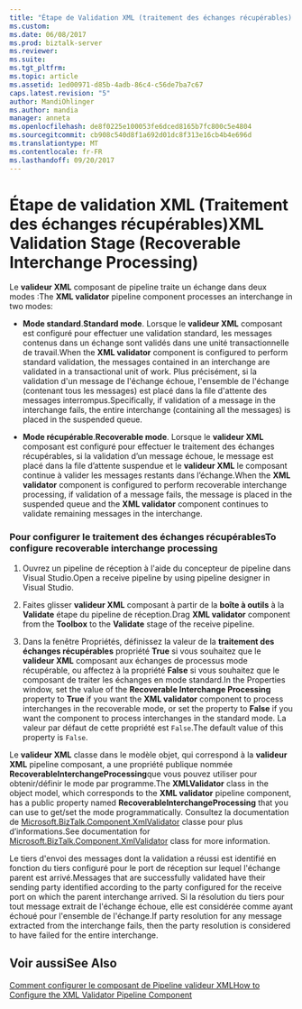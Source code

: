 ```yaml
---
title: "Étape de Validation XML (traitement des échanges récupérables) | Documents Microsoft"
ms.custom: 
ms.date: 06/08/2017
ms.prod: biztalk-server
ms.reviewer: 
ms.suite: 
ms.tgt_pltfrm: 
ms.topic: article
ms.assetid: 1ed00971-d85b-4adb-86c4-c56de7ba7c67
caps.latest.revision: "5"
author: MandiOhlinger
ms.author: mandia
manager: anneta
ms.openlocfilehash: de8f0225e100053fe6dced8165b7fc800c5e4804
ms.sourcegitcommit: cb908c540d8f1a692d01dc8f313e16cb4b4e696d
ms.translationtype: MT
ms.contentlocale: fr-FR
ms.lasthandoff: 09/20/2017
---
```

# <a name="xml-validation-stage-recoverable-interchange-processing"></a><span data-ttu-id="d22ca-102">Étape de validation XML (Traitement des échanges récupérables)</span><span class="sxs-lookup"><span data-stu-id="d22ca-102">XML Validation Stage (Recoverable Interchange Processing)</span></span>
<span data-ttu-id="d22ca-103">Le **valideur XML** composant de pipeline traite un échange dans deux modes :</span><span class="sxs-lookup"><span data-stu-id="d22ca-103">The **XML validator** pipeline component processes an interchange in two modes:</span></span>  
  
-   <span data-ttu-id="d22ca-104">**Mode standard**.</span><span class="sxs-lookup"><span data-stu-id="d22ca-104">**Standard mode**.</span></span> <span data-ttu-id="d22ca-105">Lorsque le **valideur XML** composant est configuré pour effectuer une validation standard, les messages contenus dans un échange sont validés dans une unité transactionnelle de travail.</span><span class="sxs-lookup"><span data-stu-id="d22ca-105">When the **XML validator** component is configured to perform standard validation, the messages contained in an interchange are validated in a transactional unit of work.</span></span> <span data-ttu-id="d22ca-106">Plus précisément, si la validation d'un message de l'échange échoue, l'ensemble de l'échange (contenant tous les messages) est placé dans la file d'attente des messages interrompus.</span><span class="sxs-lookup"><span data-stu-id="d22ca-106">Specifically, if validation of a message in the interchange fails, the entire interchange (containing all the messages) is placed in the suspended queue.</span></span>  
  
-   <span data-ttu-id="d22ca-107">**Mode récupérable**.</span><span class="sxs-lookup"><span data-stu-id="d22ca-107">**Recoverable mode**.</span></span> <span data-ttu-id="d22ca-108">Lorsque le **valideur XML** composant est configuré pour effectuer le traitement des échanges récupérables, si la validation d’un message échoue, le message est placé dans la file d’attente suspendue et le **valideur XML** le composant continue à valider les messages restants dans l’échange.</span><span class="sxs-lookup"><span data-stu-id="d22ca-108">When the **XML validator** component is configured to perform recoverable interchange processing, if validation of a message fails, the message is placed in the suspended queue and the **XML validator** component continues to validate remaining messages in the interchange.</span></span>  
  
### <a name="to-configure-recoverable-interchange-processing"></a><span data-ttu-id="d22ca-109">Pour configurer le traitement des échanges récupérables</span><span class="sxs-lookup"><span data-stu-id="d22ca-109">To configure recoverable interchange processing</span></span>  
  
1.  <span data-ttu-id="d22ca-110">Ouvrez un pipeline de réception à l'aide du concepteur de pipeline dans Visual Studio.</span><span class="sxs-lookup"><span data-stu-id="d22ca-110">Open a receive pipeline by using pipeline designer in Visual Studio.</span></span>  
  
2.  <span data-ttu-id="d22ca-111">Faites glisser **valideur XML** composant à partir de la **boîte à outils** à la **Validate** étape du pipeline de réception.</span><span class="sxs-lookup"><span data-stu-id="d22ca-111">Drag **XML validator** component from the **Toolbox** to the **Validate** stage of the receive pipeline.</span></span>  
  
3.  <span data-ttu-id="d22ca-112">Dans la fenêtre Propriétés, définissez la valeur de la **traitement des échanges récupérables** propriété **True** si vous souhaitez que le **valideur XML** composant aux échanges de processus mode récupérable, ou affectez à la propriété **False** si vous souhaitez que le composant de traiter les échanges en mode standard.</span><span class="sxs-lookup"><span data-stu-id="d22ca-112">In the Properties window, set the value of the **Recoverable Interchange Processing** property to **True** if you want the **XML validator** component to process interchanges in the recoverable mode, or set the property to **False** if you want the component to process interchanges in the standard mode.</span></span> <span data-ttu-id="d22ca-113">La valeur par défaut de cette propriété est `False`.</span><span class="sxs-lookup"><span data-stu-id="d22ca-113">The default value of this property is `False`.</span></span>  
  
 <span data-ttu-id="d22ca-114">Le **valideur XML** classe dans le modèle objet, qui correspond à la **valideur XML** pipeline composant, a une propriété publique nommée **RecoverableInterchangeProcessing**que vous pouvez utiliser pour obtenir/définir le mode par programme.</span><span class="sxs-lookup"><span data-stu-id="d22ca-114">The **XMLValidator** class in the object model, which corresponds to the **XML validator** pipeline component, has a public property named **RecoverableInterchangeProcessing** that you can use to get/set the mode programmatically.</span></span> <span data-ttu-id="d22ca-115">Consultez la documentation de [Microsoft.BizTalk.Component.XmlValidator](http://msdn.microsoft.com/library/microsoft.biztalk.component.xmlvalidator.aspx) classe pour plus d’informations.</span><span class="sxs-lookup"><span data-stu-id="d22ca-115">See documentation for [Microsoft.BizTalk.Component.XmlValidator](http://msdn.microsoft.com/library/microsoft.biztalk.component.xmlvalidator.aspx) class for more information.</span></span>  
  
 <span data-ttu-id="d22ca-116">Le tiers d'envoi des messages dont la validation a réussi est identifié en fonction du tiers configuré pour le port de réception sur lequel l'échange parent est arrivé.</span><span class="sxs-lookup"><span data-stu-id="d22ca-116">Messages that are successfully validated have their sending party identified according to the party configured for the receive port on which the parent interchange arrived.</span></span> <span data-ttu-id="d22ca-117">Si la résolution du tiers pour tout message extrait de l'échange échoue, elle est considérée comme ayant échoué pour l'ensemble de l'échange.</span><span class="sxs-lookup"><span data-stu-id="d22ca-117">If party resolution for any message extracted from the interchange fails, then the party resolution is considered to have failed for the entire interchange.</span></span>  
  
## <a name="see-also"></a><span data-ttu-id="d22ca-118">Voir aussi</span><span class="sxs-lookup"><span data-stu-id="d22ca-118">See Also</span></span>  
 [<span data-ttu-id="d22ca-119">Comment configurer le composant de Pipeline valideur XML</span><span class="sxs-lookup"><span data-stu-id="d22ca-119">How to Configure the XML Validator Pipeline Component</span></span>](../core/how-to-configure-the-xml-validator-pipeline-component.md)
